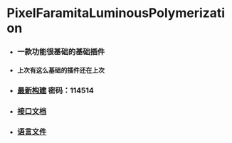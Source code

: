 # PixelFaramitaLuminousPolymerization
- ### 一款功能很基础的基础插件
- #### 上次有这么基础的插件还在上次

- ### [最新构建](https://gxh.lanzoum.com/b03v3gxbi)  密码：114514

- ### [接口文档](docs/RemoteCall.md)

- ### [语言文件](lang)
